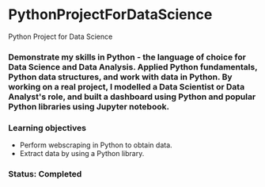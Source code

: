 # PythonProjectForDataScience
Python Project for Data Science

### Demonstrate my skills in Python - the language of choice for Data Science and Data Analysis. Applied Python fundamentals, Python data structures, and work with data in Python. By working on a real project, I modelled a Data Scientist or Data Analyst's role, and built a dashboard using Python and popular Python libraries using Jupyter notebook.

### Learning objectives
- Perform webscraping in Python to obtain data.
- Extract data by using a Python library.

### Status: Completed
